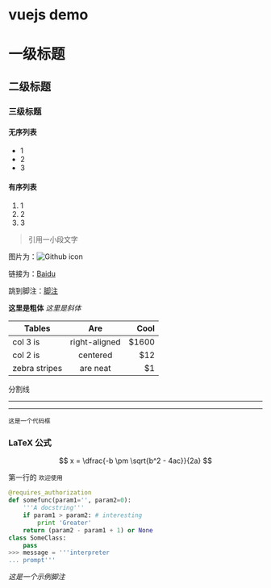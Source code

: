 # vuejs demo

# 一级标题

## 二级标题

### 三级标题

#### 无序列表

* 1
* 2
* 3

#### 有序列表

1. 1
2. 2
3. 3

> 引用一小段文字

图片为：![Github icon](https://raw.githubusercontent.com/seasonfif/github/master/icon/icon_192.png)

链接为：[Baidu](http://www.baidu.com)

跳到脚注：[脚注][1]

**这里是粗体**  *这里是斜体*

| Tables        | Are           | Cool  |
| ------------- |:-------------:| -----:|
| col 3 is      | right-aligned | $1600 |
| col 2 is      | centered      |   $12 |
| zebra stripes | are neat      |    $1 |

分割线
***
---

```
这是一个代码框
```

### LaTeX 公式
$$ x = \dfrac{-b \pm \sqrt{b^2 - 4ac}}{2a} $$


第一行的 `欢迎使用`

``` python
@requires_authorization
def somefunc(param1='', param2=0):
    '''A docstring'''
    if param1 > param2: # interesting
        print 'Greater'
    return (param2 - param1 + 1) or None
class SomeClass:
    pass
>>> message = '''interpreter
... prompt'''
```

*这是一个示例脚注*

[1]: https://maxiang.io/
